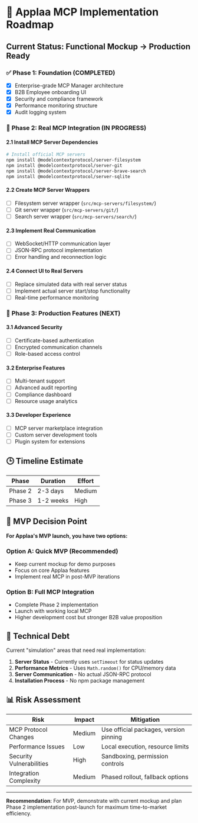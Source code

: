 # 🚀 Applaa MCP Implementation Roadmap

## Current Status: **Functional Mockup → Production Ready**

### ✅ **Phase 1: Foundation (COMPLETED)**

- [x] Enterprise-grade MCP Manager architecture
- [x] B2B Employee onboarding UI
- [x] Security and compliance framework
- [x] Performance monitoring structure
- [x] Audit logging system

### 🔄 **Phase 2: Real MCP Integration (IN PROGRESS)**

#### **2.1 Install MCP Server Dependencies**

```bash
# Install official MCP servers
npm install @modelcontextprotocol/server-filesystem
npm install @modelcontextprotocol/server-git
npm install @modelcontextprotocol/server-brave-search
npm install @modelcontextprotocol/server-sqlite
```

#### **2.2 Create MCP Server Wrappers**

- [ ] Filesystem server wrapper (`src/mcp-servers/filesystem/`)
- [ ] Git server wrapper (`src/mcp-servers/git/`)
- [ ] Search server wrapper (`src/mcp-servers/search/`)

#### **2.3 Implement Real Communication**

- [ ] WebSocket/HTTP communication layer
- [ ] JSON-RPC protocol implementation
- [ ] Error handling and reconnection logic

#### **2.4 Connect UI to Real Servers**

- [ ] Replace simulated data with real server status
- [ ] Implement actual server start/stop functionality
- [ ] Real-time performance monitoring

### 🎯 **Phase 3: Production Features (NEXT)**

#### **3.1 Advanced Security**

- [ ] Certificate-based authentication
- [ ] Encrypted communication channels
- [ ] Role-based access control

#### **3.2 Enterprise Features**

- [ ] Multi-tenant support
- [ ] Advanced audit reporting
- [ ] Compliance dashboard
- [ ] Resource usage analytics

#### **3.3 Developer Experience**

- [ ] MCP server marketplace integration
- [ ] Custom server development tools
- [ ] Plugin system for extensions

## 🕒 **Timeline Estimate**

| Phase   | Duration  | Effort |
| ------- | --------- | ------ |
| Phase 2 | 2-3 days  | Medium |
| Phase 3 | 1-2 weeks | High   |

## 🎯 **MVP Decision Point**

**For Applaa's MVP launch, you have two options:**

### **Option A: Quick MVP (Recommended)**

- Keep current mockup for demo purposes
- Focus on core Applaa features
- Implement real MCP in post-MVP iterations

### **Option B: Full MCP Integration**

- Complete Phase 2 implementation
- Launch with working local MCP
- Higher development cost but stronger B2B value proposition

## 🔧 **Technical Debt**

Current "simulation" areas that need real implementation:

1. **Server Status** - Currently uses `setTimeout` for status updates
2. **Performance Metrics** - Uses `Math.random()` for CPU/memory data
3. **Server Communication** - No actual JSON-RPC protocol
4. **Installation Process** - No npm package management

## 📊 **Risk Assessment**

| Risk                     | Impact | Mitigation                             |
| ------------------------ | ------ | -------------------------------------- |
| MCP Protocol Changes     | Medium | Use official packages, version pinning |
| Performance Issues       | Low    | Local execution, resource limits       |
| Security Vulnerabilities | High   | Sandboxing, permission controls        |
| Integration Complexity   | Medium | Phased rollout, fallback options       |

---

**Recommendation**: For MVP, demonstrate with current mockup and plan Phase 2 implementation post-launch for maximum time-to-market efficiency.
